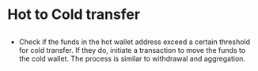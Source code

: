 # Hot to Cold transfer
##

- Check if the funds in the hot wallet address exceed a certain threshold for cold transfer. If they do, initiate a transaction to move the funds to the cold wallet. The process is similar to withdrawal and aggregation.